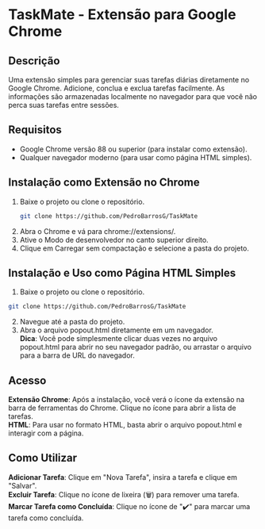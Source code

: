 # TaskMate - Extensão para Google Chrome

## Descrição
Uma extensão simples para gerenciar suas tarefas diárias diretamente no Google Chrome. Adicione, conclua e exclua tarefas facilmente. As informações são armazenadas localmente no navegador para que você não perca suas tarefas entre sessões.

## Requisitos
- Google Chrome versão 88 ou superior (para instalar como extensão).
- Qualquer navegador moderno (para usar como página HTML simples).

## Instalação como Extensão no Chrome
1. Baixe o projeto ou clone o repositório.
   ```bash
   git clone https://github.com/PedroBarrosG/TaskMate
   ```
2. Abra o Chrome e vá para chrome://extensions/.
3. Ative o Modo de desenvolvedor no canto superior direito.
4. Clique em Carregar sem compactação e selecione a pasta do projeto.

## Instalação e Uso como Página HTML Simples
1. Baixe o projeto ou clone o repositório.
  ```bash
  git clone https://github.com/PedroBarrosG/TaskMate
  ```
2. Navegue até a pasta do projeto.
3. Abra o arquivo popout.html diretamente em um navegador.<br/>
**Dica**: Você pode simplesmente clicar duas vezes no arquivo popout.html para abrir no seu navegador padrão, ou arrastar o arquivo para a barra de URL do navegador.

## Acesso
**Extensão Chrome**: Após a instalação, você verá o ícone da extensão na barra de ferramentas do Chrome. Clique no ícone para abrir a lista de tarefas.<br/>
**HTML**: Para usar no formato HTML, basta abrir o arquivo popout.html e interagir com a página.

## Como Utilizar
**Adicionar Tarefa**: Clique em "Nova Tarefa", insira a tarefa e clique em "Salvar".<br/>
**Excluir Tarefa**: Clique no ícone de lixeira (🗑️) para remover uma tarefa.<br/>
**Marcar Tarefa como Concluída**: Clique no ícone de "✔️" para marcar uma tarefa como concluída.<br/>
